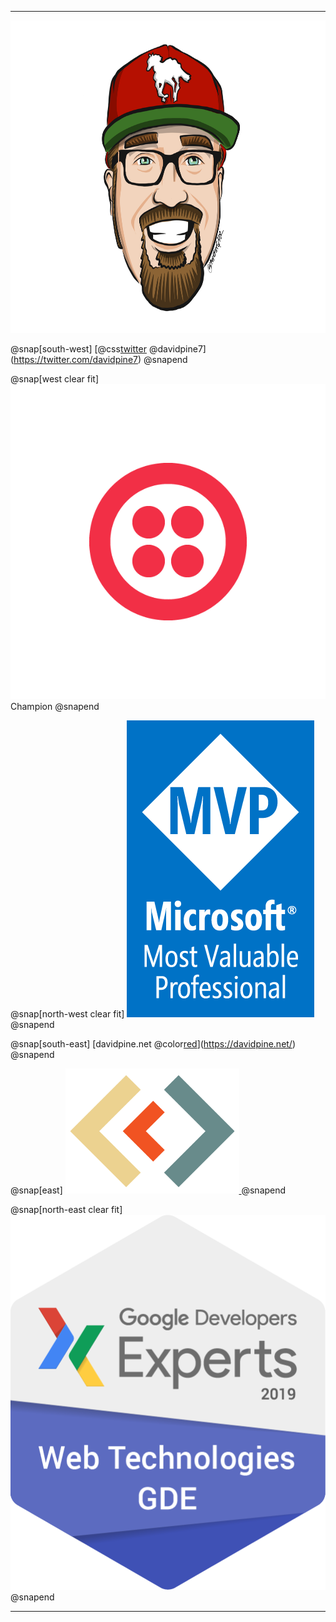 ---

<img class="clear" src="assets/me.png" height="500" />

@snap[south-west]
[@css[twitter](@fa[twitter]) @davidpine7](https://twitter.com/davidpine7)
@snapend

@snap[west clear fit]
![Twilio Champion](assets/twilio-mark-red.png) Champion
@snapend

@snap[north-west clear fit]
![Most Valuable Professional](assets/mvp.png)
@snapend

@snap[south-east]
[davidpine.net @color[red](@fa[globe])](https://davidpine.net/)
@snapend

@snap[east]
<a href="https://fallexperiment.com/creamcitycode" target="_blank">
    <img  class="clear fit" src="assets/creamcitycode.png" height="200px" />
</a>
@snapend

@snap[north-east clear fit]
![Google Developer Expert](assets/gde.png)
@snapend

---